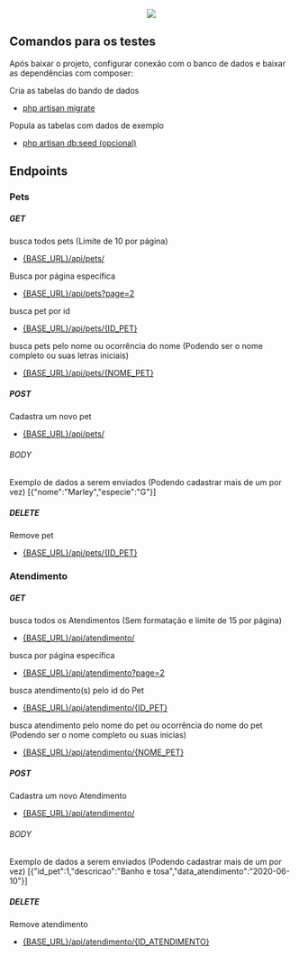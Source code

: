<p align="center"><img src="https://laravel.com/assets/img/components/logo-laravel.svg"></p>

## Comandos para os testes
Após baixar o projeto, configurar conexão com o banco de dados e baixar as dependências com composer:

Cria as tabelas do bando de dados
- [php artisan migrate]()

Popula as tabelas com dados de exemplo
- [php artisan db:seed (opcional)]()



## Endpoints

### Pets

##### GET
busca todos pets (Limite de 10 por página)
- [{BASE_URL}/api/pets/]()

Busca por página específica
- [{BASE_URL}/api/pets?page=2]()

busca pet por id
- [{BASE_URL}/api/pets/{ID_PET}]()

busca pets pelo nome ou ocorrência do nome (Podendo ser o nome completo ou suas letras iniciais)
- [{BASE_URL}/api/pets/{NOME_PET}]()

##### POST
Cadastra um novo pet
- [{BASE_URL}/api/pets/]()

###### BODY
Exemplo de dados a serem enviados (Podendo cadastrar mais de um por vez)
[{"nome":"Marley","especie":"G"}]

##### DELETE
Remove pet
- [{BASE_URL}/api/pets/{ID_PET}]()

### Atendimento

##### GET
busca todos os Atendimentos (Sem formatação e limite de 15 por página)
- [{BASE_URL}/api/atendimento/]()

busca por página específica
- [{BASE_URL}/api/atendimento?page=2]()

busca atendimento(s) pelo id do Pet
- [{BASE_URL}/api/atendimento/{ID_PET}]()

busca atendimento pelo nome do pet ou ocorrência do nome do pet (Podendo ser o nome completo ou suas inicias)
- [{BASE_URL}/api/atendimento/{NOME_PET}]()

##### POST
Cadastra um novo Atendimento
- [{BASE_URL}/api/atendimento/]()

###### BODY
Exemplo de dados a serem enviados (Podendo cadastrar mais de um por vez)
[{"id_pet":1,"descricao":"Banho e tosa","data_atendimento":"2020-06-10"}]

##### DELETE
Remove atendimento
- [{BASE_URL}/api/atendimento/{ID_ATENDIMENTO}]()